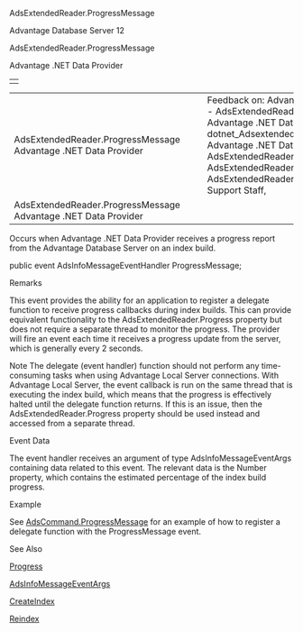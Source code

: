 AdsExtendedReader.ProgressMessage




Advantage Database Server 12  

AdsExtendedReader.ProgressMessage

Advantage .NET Data Provider

|  |
| --- |
|  |

|  |  |  |  |  |
| --- | --- | --- | --- | --- |
| AdsExtendedReader.ProgressMessage  Advantage .NET Data Provider |  |  | Feedback on: Advantage Database Server 12 - AdsExtendedReader.ProgressMessage Advantage .NET Data Provider dotnet\_Adsextendedreader\_progressmessage Advantage .NET Data Provider > AdsExtendedReader Class > AdsExtendedReader Events > AdsExtendedReader.ProgressMessage / Dear Support Staff, |  |
| AdsExtendedReader.ProgressMessage  Advantage .NET Data Provider |  |  |  |  |

Occurs when Advantage .NET Data Provider receives a progress report from the Advantage Database Server on an index build.

public event AdsInfoMessageEventHandler ProgressMessage;

Remarks

This event provides the ability for an application to register a delegate function to receive progress callbacks during index builds. This can provide equivalent functionality to the AdsExtendedReader.Progress property but does not require a separate thread to monitor the progress. The provider will fire an event each time it receives a progress update from the server, which is generally every 2 seconds.

Note The delegate (event handler) function should not perform any time-consuming tasks when using Advantage Local Server connections. With Advantage Local Server, the event callback is run on the same thread that is executing the index build, which means that the progress is effectively halted until the delegate function returns. If this is an issue, then the AdsExtendedReader.Progress property should be used instead and accessed from a separate thread.

Event Data

The event handler receives an argument of type AdsInfoMessageEventArgs containing data related to this event. The relevant data is the Number property, which contains the estimated percentage of the index build progress.

Example

See [AdsCommand.ProgressMessage](dotnet_adscommand_progressmessage.htm) for an example of how to register a delegate function with the ProgressMessage event.

See Also

[Progress](dotnet_adsextendedreader_progress.htm)

[AdsInfoMessageEventArgs](dotnet_adsinfomessageeventargs.htm)

[CreateIndex](dotnet_adsextendedreader_createindex.htm)

[Reindex](dotnet_adsextendedreader_reindex.htm)